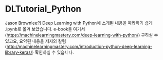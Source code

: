 # DLTutorial_Python
Jason Brownlee의 Deep Learning with Python에 소개된 내용을 따라하기 쉽게 .ipynb로 옮겨 보았습니다.
e-book을 여기서 (https://machinelearningmastery.com/deep-learning-with-python/) 구하실 수 있고요, 요약된 내용을 저자의 칼럼 (http://machinelearningmastery.com/introduction-python-deep-learning-library-keras/) 확인하실 수 있습니다.
